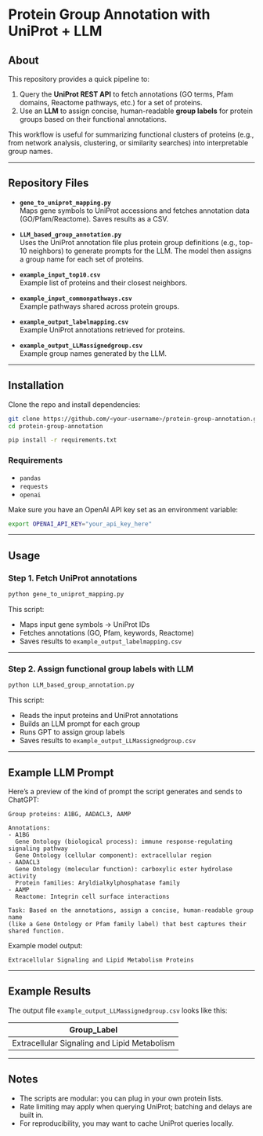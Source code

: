 # Protein Group Annotation with UniProt + LLM

## About
This repository provides a quick pipeline to:
1. Query the **UniProt REST API** to fetch annotations (GO terms, Pfam domains, Reactome pathways, etc.) for a set of proteins.  
2. Use an **LLM** to assign concise, human-readable **group labels** for protein groups based on their functional annotations.

This workflow is useful for summarizing functional clusters of proteins (e.g., from network analysis, clustering, or similarity searches) into interpretable group names.

---

## Repository Files
- **`gene_to_uniprot_mapping.py`**  
  Maps gene symbols to UniProt accessions and fetches annotation data (GO/Pfam/Reactome). Saves results as a CSV.

- **`LLM_based_group_annotation.py`**  
  Uses the UniProt annotation file plus protein group definitions (e.g., top-10 neighbors) to generate prompts for the LLM. The model then assigns a group name for each set of proteins.

- **`example_input_top10.csv`**  
  Example list of proteins and their closest neighbors.

- **`example_input_commonpathways.csv`**  
  Example pathways shared across protein groups.

- **`example_output_labelmapping.csv`**  
  Example UniProt annotations retrieved for proteins.

- **`example_output_LLMassignedgroup.csv`**  
  Example group names generated by the LLM.

---

## Installation
Clone the repo and install dependencies:
```bash
git clone https://github.com/<your-username>/protein-group-annotation.git
cd protein-group-annotation

pip install -r requirements.txt
```

### Requirements
- `pandas`  
- `requests`  
- `openai`  

Make sure you have an OpenAI API key set as an environment variable:
```bash
export OPENAI_API_KEY="your_api_key_here"
```

---

## Usage

### Step 1. Fetch UniProt annotations
```bash
python gene_to_uniprot_mapping.py
```
This script:
- Maps input gene symbols → UniProt IDs  
- Fetches annotations (GO, Pfam, keywords, Reactome)  
- Saves results to `example_output_labelmapping.csv`

---

### Step 2. Assign functional group labels with LLM
```bash
python LLM_based_group_annotation.py
```
This script:
- Reads the input proteins and UniProt annotations  
- Builds an LLM prompt for each group  
- Runs GPT to assign group labels  
- Saves results to `example_output_LLMassignedgroup.csv`

---

## Example LLM Prompt
Here’s a preview of the kind of prompt the script generates and sends to ChatGPT:

```
Group proteins: A1BG, AADACL3, AAMP

Annotations:
- A1BG
  Gene Ontology (biological process): immune response-regulating signaling pathway
  Gene Ontology (cellular component): extracellular region
- AADACL3
  Gene Ontology (molecular function): carboxylic ester hydrolase activity
  Protein families: Aryldialkylphosphatase family
- AAMP
  Reactome: Integrin cell surface interactions

Task: Based on the annotations, assign a concise, human-readable group name 
(like a Gene Ontology or Pfam family label) that best captures their shared function.
```

Example model output:
```
Extracellular Signaling and Lipid Metabolism Proteins
```

---

## Example Results
The output file `example_output_LLMassignedgroup.csv` looks like this:

| Group_Label                                  |
|----------------------------------------------|
| Extracellular Signaling and Lipid Metabolism |

---

## Notes
- The scripts are modular: you can plug in your own protein lists.  
- Rate limiting may apply when querying UniProt; batching and delays are built in.  
- For reproducibility, you may want to cache UniProt queries locally.  

